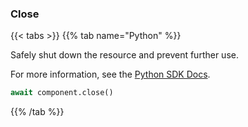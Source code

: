 ### Close

{{< tabs >}}
{{% tab name="Python" %}}

Safely shut down the resource and prevent further use.


For more information, see the [Python SDK Docs](https://python.viam.dev/autoapi/viam/components/encoder/client/index.html#viam.components.encoder.client.EncoderClient.close).

``` python {class="line-numbers linkable-line-numbers"}
await component.close()

```

{{% /tab %}}
